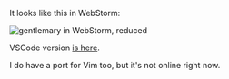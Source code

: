 It looks like this in WebStorm:

![gentlemary in WebStorm, reduced](https://user-images.githubusercontent.com/911799/61019818-1d334300-a3ce-11e9-9a90-9ee6e92c15a2.png)

VSCode version [is here](https://github.com/joeytwiddle/rc_files/tree/master/.vscode/extensions/joeytwiddle.gentle-mary-0.0.1).

I do have a port for Vim too, but it's not online right now.
